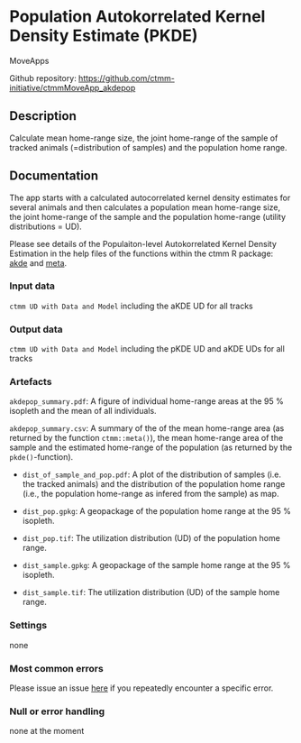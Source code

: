 # Population Autokorrelated Kernel Density Estimate (PKDE)

MoveApps

Github repository: https://github.com/ctmm-initiative/ctmmMoveApp_akdepop

## Description
Calculate mean home-range size, the joint home-range of the sample of tracked animals (=distribution of samples) and the population home range.

## Documentation
The app starts with a calculated autocorrelated kernel density estimates for several animals and then calculates a population mean home-range size, the joint home-range of the sample and the population home-range (utility distributions = UD).

Please see details of the Populaiton-level Autokorrelated Kernel Density Estimation in the help files of the functions within the ctmm R package: [akde](https://ctmm-initiative.github.io/ctmm/reference/akde.html) and [meta](https://ctmm-initiative.github.io/ctmm/reference/meta.html). 

### Input data
`ctmm UD with Data and Model` including the aKDE UD for all tracks

### Output data
`ctmm UD with Data and Model` including the pKDE UD and aKDE UDs for all tracks

### Artefacts

`akdepop_summary.pdf`: A figure of individual home-range areas at the 95 % isopleth and the mean of all individuals. 

`akdepop_summary.csv`: A summary of the of the mean home-range area (as returned by the function `ctmm::meta()`), the mean home-range area of the sample and the estimated home-range of the population (as returned by the `pkde()`-function). 

- `dist_of_sample_and_pop.pdf`: A plot of the distribution of samples (i.e. the tracked animals) and the distribution of the population home range (i.e., the population home-range as infered from the sample) as map. 

- `dist_pop.gpkg`: A geopackage of the population home range at the 95 % isopleth. 

- `dist_pop.tif`: The utilization distribution (UD) of the population home range.

- `dist_sample.gpkg`: A geopackage of the sample home range at the 95 % isopleth. 

- `dist_sample.tif`: The utilization distribution (UD) of the sample home range.

### Settings 
none

### Most common errors
Please issue an issue [here](https://github.com/ctmm-initiative/ctmmMoveApp_akdepop/issues) if you repeatedly encounter a specific error.

### Null or error handling
none at the moment
